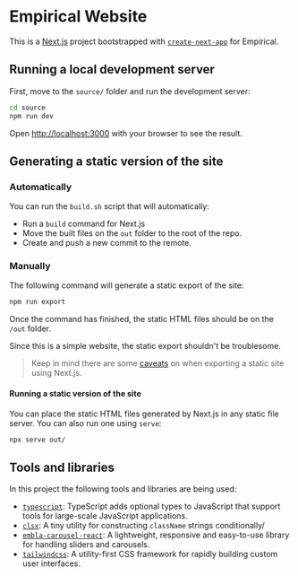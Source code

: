 # Empirical Website
This is a [Next.js](https://nextjs.org/) project bootstrapped with [`create-next-app`](https://github.com/vercel/next.js/tree/canary/packages/create-next-app) for Empirical.

## Running a local development server

First, move to the `source/` folder and run the development server:

```bash
cd source
npm run dev
```

Open [http://localhost:3000](http://localhost:3000) with your browser to see the result.

## Generating a static version of the site

### Automatically
You can run the `build.sh` script that will automatically:
- Run a `build` command for Next.js
- Move the built files on the `out` folder to the root of the repo.
- Create and push a new commit to the remote.


### Manually

The following command will generate a static export of the site:
```bash
npm run export
```

Once the command has finished, the static HTML files should be on the `/out` folder.

Since this is a simple website, the static export shouldn't be troublesome.

> Keep in mind there are some [caveats](https://nextjs.org/docs/advanced-features/static-html-export) on when exporting a static site using Next.js.

#### Running a static version of the site
You can place the static HTML files generated by Next.js in any static file server. You can also run one using `serve`:

```bash
npx serve out/
```

## Tools and libraries
In this project the following tools and libraries are being used:
- [`typescript`](https://www.npmjs.com/package/typescript): TypeScript adds optional types to JavaScript that support tools for large-scale JavaScript applications.
- [`clsx`](https://www.npmjs.com/package/clsx): A tiny utility for constructing `className` strings conditionally/
- [`embla-carousel-react`](https://www.npmjs.com/package/embla-carousel-react): A lightweight, responsive and easy-to-use library for handling sliders and carousels.
- [`tailwindcss`](https://www.npmjs.com/package/tailwindcss): A utility-first CSS framework for rapidly building custom user interfaces.
